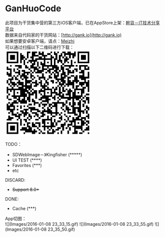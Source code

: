 # GanHuoCode
此项目为干货集中营的第三方iOS客户端，已在AppStore上架：[幹貨－IT技术分享平台](https://appsto.re/cn/dc-A_.i)<br>
数据来自代码家的干货网站：[http://gank.io](http://gank.io)<br>
如果想要安卓客户端，请点：[Meizhi](https://github.com/drakeet/Meizhi)<br>
可以通过扫描以下二维码进行下载：<br>
![](Images/37d1ae60c9984c53c1af96a728625aff.png)<br>

TODO：

  - SDWebImage－》Kingfisher  (*****)
  - UI TEST  (****)
  - Favorites (***)
  - etc<br>
  
DISCARD:

  - ~~Support 8.0+~~
 
DONE:

  - Cache (***)

App切图：<br>
![](Images/2016-01-08 23_33_15.gif)
![](Images/2016-01-08 23_33_55.gif)
![](Images/2016-01-08 23_35_50.gif)
